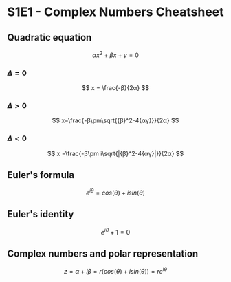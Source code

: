 # S1E1 - Complex Numbers Cheatsheet

## Quadratic equation
$$
αx^2+βx+γ=0
$$

### $Δ=0$
$$
x = \frac{-β}{2α}
$$

### $Δ>0$
$$
x=\frac{-β\pm\sqrt{{β}^2-4{αγ}}}{2α}
$$

### $Δ<0$
$$
x =\frac{-β\pm i\sqrt{|{β}^2-4{αγ}|}}{2α}
$$

## Euler's formula
$$
e^{iθ}=cos(θ)+isin(θ)
$$

## Euler's identity
$$
e^{iθ}+1=0
$$

## Complex numbers and polar representation
$$
z=α+iβ=r(cos(θ)+isin(θ))=re^{iθ}
$$
